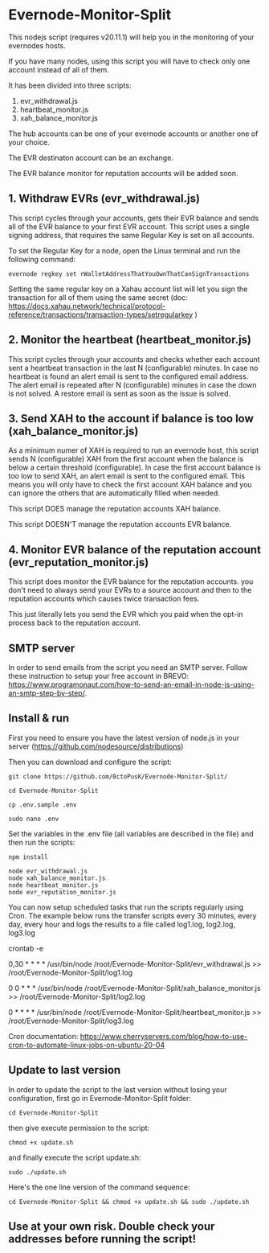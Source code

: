 # Evernode-Monitor-Split

This nodejs script (requires v20.11.1) will help you in the monitoring of your evernodes hosts. 


If you have many nodes, using this script you will have to check only one account instead of all of them.

It has been divided into three scripts:

1. evr_withdrawal.js
2. heartbeat_monitor.js
3. xah_balance_monitor.js

The hub accounts can be one of your evernode accounts or another one of your choice. 

The EVR destinaton account can be an exchange.

The EVR balance monitor for reputation accounts will be added soon.

## 1. Withdraw EVRs (evr_withdrawal.js)

This script cycles through your accounts, gets their EVR balance and sends all of the EVR balance to your first EVR account. 
This script uses a single signing address, that requires the same Regular Key is set on all accounts.
 
To set the Regular Key for a node, open the Linux terminal and run the following command: 

```
evernode regkey set rWalletAddressThatYouOwnThatCanSignTransactions
```

Setting the same regular key on a Xahau account list will let you sign the transaction for all of them using the same secret (doc: https://docs.xahau.network/technical/protocol-reference/transactions/transaction-types/setregularkey )

## 2. Monitor the heartbeat (heartbeat_monitor.js)

This script cycles through your accounts and checks whether each account sent a heartbeat transaction in the last N (configurable) minutes. In case no heartbeat is found an alert email is sent to the configured email address. The alert email is repeated after N (configurable) minutes in case the down is not solved. A restore email is sent as soon as the issue is solved.

## 3. Send XAH to the account if balance is too low (xah_balance_monitor.js)

As a minimum numer of XAH is required to run an evernode host, this script sends N (configurable) XAH from the first account when the balance is below a certain threshold (configurable). In case the first account balance is too low to send XAH, an alert email is sent to the configured email. This means you will only have to check the first account XAH balance and you can ignore the others that are automatically filled when needed.

This script DOES manage the reputation accounts XAH balance.

This script DOESN'T manage the reputation accounts EVR balance.

## 4. Monitor EVR balance of the reputation account (evr_reputation_monitor.js)

This script does monitor the EVR balance for the reputation accounts. you don't need to always send your EVRs to a source account and then to the reputation accounts which causes twice transaction fees.

This just literally lets you send the EVR which you paid when the opt-in process back to the reputation account.  

## SMTP server

In order to send emails from the script you need an SMTP server. Follow these instruction to setup your free account in BREVO: https://www.programonaut.com/how-to-send-an-email-in-node-js-using-an-smtp-step-by-step/. 

## Install & run

First you need to ensure you have the latest version of node.js in your server (https://github.com/nodesource/distributions)

Then you can download and configure the script:

```
git clone https://github.com/0ctoPusK/Evernode-Monitor-Split/

cd Evernode-Monitor-Split

cp .env.sample .env 

sudo nano .env
```

Set the variables in the .env file (all variables are described in the file) and then run the scripts:

```
npm install

node evr_withdrawal.js
node xah_balance_monitor.js
node heartbeat_monitor.js
node evr_reputation_monitor.js
```

You can now setup scheduled tasks that run the scripts regularly using Cron.
The example below runs the transfer scripts every 30 minutes, every day, every hour and logs the results to a file called log1.log, log2.log, log3.log

crontab -e

0,30 * * * * /usr/bin/node /root/Evernode-Monitor-Split/evr_withdrawal.js >> /root/Evernode-Monitor-Split/log1.log

0 0 * * * /usr/bin/node /root/Evernode-Monitor-Split/xah_balance_monitor.js >> /root/Evernode-Monitor-Split/log2.log

0 * * * * /usr/bin/node /root/Evernode-Monitor-Split/heartbeat_monitor.js >> /root/Evernode-Monitor-Split/log3.log

Cron documentation: https://www.cherryservers.com/blog/how-to-use-cron-to-automate-linux-jobs-on-ubuntu-20-04

## Update to last version

In order to update the script to the last version without losing your configuration, first go in Evernode-Monitor-Split folder:

```
cd Evernode-Monitor-Split
```

then give execute permission to the script:

```
chmod +x update.sh
```

and finally execute the script update.sh:

```
sudo ./update.sh
```

Here's the one line version of the command sequence:

```
cd Evernode-Monitor-Split && chmod +x update.sh && sudo ./update.sh
```


## Use at your own risk. Double check your addresses before running the script!
